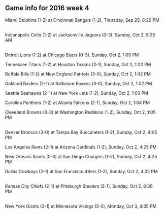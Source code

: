 ## Game info for 2016 week 4
Miami Dolphins (1-2) at Cincinnati Bengals (1-2), Thursday, Sep 29, 8:26 PM

<br/>Indianapolis Colts (1-2) at Jacksonville Jaguars (0-3), Sunday, Oct 2, 9:35 AM

<br/>Detroit Lions (1-2) at Chicago Bears (0-3), Sunday, Oct 2, 1:00 PM

Tennessee Titans (1-2) at Houston Texans (2-1), Sunday, Oct 2, 1:02 PM

Buffalo Bills (1-2) at New England Patriots (3-0), Sunday, Oct 2, 1:02 PM

Oakland Raiders (2-1) at Baltimore Ravens (3-0), Sunday, Oct 2, 1:02 PM

Seattle Seahawks (2-1) at New York Jets (1-2), Sunday, Oct 2, 1:03 PM

Carolina Panthers (1-2) at Atlanta Falcons (2-1), Sunday, Oct 2, 1:04 PM

Cleveland Browns (0-3) at Washington Redskins (1-2), Sunday, Oct 2, 1:05 PM

<br/>Denver Broncos (3-0) at Tampa Bay Buccaneers (1-2), Sunday, Oct 2, 4:05 PM

Los Angeles Rams (2-1) at Arizona Cardinals (1-2), Sunday, Oct 2, 4:25 PM

New Orleans Saints (0-3) at San Diego Chargers (1-2), Sunday, Oct 2, 4:25 PM

Dallas Cowboys (2-1) at San Francisco 49ers (1-2), Sunday, Oct 2, 4:25 PM

<br/>Kansas City Chiefs (2-1) at Pittsburgh Steelers (2-1), Sunday, Oct 2, 8:30 PM

<br/>New York Giants (2-1) at Minnesota Vikings (3-0), Monday, Oct 3, 8:35 PM

